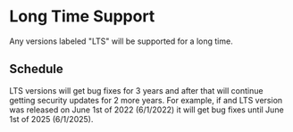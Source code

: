 # Long Time Support

Any versions labeled "LTS" will be supported for a long time.

## Schedule

LTS versions will get bug fixes for 3 years and after that will continue getting security updates for 2 more years. For example, if and LTS version was released on June 1st of 2022 (6/1/2022) it will get bug fixes until June 1st of 2025 (6/1/2025).
